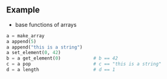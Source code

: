 ## Example

* base functions of arrays

```python
a = make_array
a append(5)
a append("this is a string")
a set_element(0, 42)
b = a get_element(0)            # b == 42
c = a pop                       # c == "this is a string"
d = a length                    # d == 1
```
